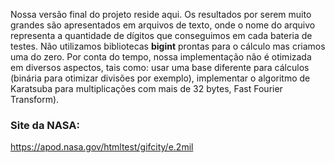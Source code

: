 Nossa versão final do projeto reside aqui. Os resultados por serem muito grandes são apresentados em arquivos de texto, onde o nome do arquivo representa a quantidade de dígitos que conseguimos em cada bateria de testes.
Não utilizamos bibliotecas __bigint__ prontas para o cálculo mas criamos uma do zero. Por conta do tempo, nossa implementação não é otimizada em diversos aspectos, tais como: usar uma base diferente para cálculos (binária para otimizar divisões por exemplo), implementar o algoritmo de Karatsuba para multiplicações com mais de 32 bytes, Fast Fourier Transform). 



### Site da NASA:

https://apod.nasa.gov/htmltest/gifcity/e.2mil
